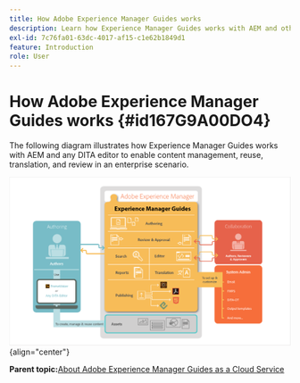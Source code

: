 ```yaml
---
title: How Adobe Experience Manager Guides works
description: Learn how Experience Manager Guides works with AEM and other DITA editors to empower content management, reuse, translation, and review in an enterprise scenario.
exl-id: 7c76fa01-63dc-4017-af15-c1e62b1849d1
feature: Introduction
role: User
---
```

# How Adobe Experience Manager Guides works {#id167G9A00DO4}

The following diagram illustrates how Experience Manager Guides works with AEM and any DITA editor to enable content management, reuse, translation, and review in an enterprise scenario.

![](images/xml-add-on-how-it-works.png){align="center"}


**Parent topic:**[About Adobe Experience Manager Guides as a Cloud Service](intro.md)

